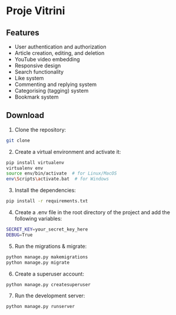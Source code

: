 # Proje Vitrini

## Features
- User authentication and authorization
- Article creation, editing, and deletion
- YouTube video embedding
- Responsive design
- Search functionality
- Like system
- Commenting and replying system
- Categorising (tagging) system
- Bookmark system

## Download
1. Clone the repository:
```bash
git clone 
```
2. Create a virtual environment and activate it:
```bash
pip install virtualenv
virtualenv env
source env/bin/activate  # for Linux/MacOS
env\Scripts\activate.bat  # for Windows
```
3. Install the dependencies:
```bash
pip install -r requirements.txt
```

4. Create a .env file in the root directory of the project and add the following variables:
```bash
SECRET_KEY=your_secret_key_here
DEBUG=True
```
5. Run the migrations & migrate:
```bash
python manage.py makemigrations
python manage.py migrate
```

6. Create a superuser account:
```bash
python manage.py createsuperuser
```

7. Run the development server:
```bash
python manage.py runserver
```

